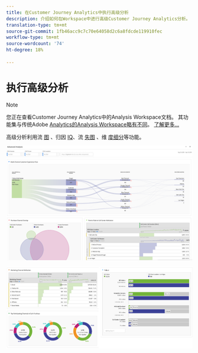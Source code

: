 ```yaml
---
title: 在Customer Journey Analytics中执行高级分析
description: 介绍如何在Workspace中进行高级Customer Journey Analytics分析。
translation-type: tm+mt
source-git-commit: 1fb46acc9c7c70e64058d2c6a8fdcde119910fec
workflow-type: tm+mt
source-wordcount: '74'
ht-degree: 18%

---
```



# 执行高级分析

>[!NOTE]
>
>您正在查看Customer Journey Analytics中的Analysis Workspace文档。 其功能集与传统Adobe [Analytics的Analysis Workspace略有不同](https://docs.adobe.com/content/help/zh-Hans/analytics/analyze/analysis-workspace/home.html)。 [了解更多...](/help/getting-started/cja-aa.md)

高级分析利用流 [图](/help/analysis-workspace/visualizations/c-flow/flow.md) 、归因 [IQ](/help/analysis-workspace/attribution/overview.md)、流 [失图](/help/analysis-workspace/visualizations/fallout/fallout-flow.md) 、维 [度细分](/help/components/dimensions/t-breakdown-fa.md)等功能。

![工作区屏幕截图1](assets/cja-adv-analysis1.png)

![工作区屏幕截图2](assets/cja-adv-analysis2.png)
